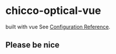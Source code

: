 # chicco-optical-vue
built with vue
See [Configuration Reference](https://cli.vuejs.org/config/).

## Please be nice